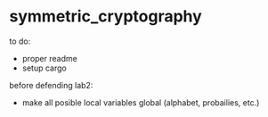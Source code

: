 # symmetric_cryptography
to do: 
- proper readme 
- setup cargo

before defending lab2:
- make all posible local variables global (alphabet, probailies, etc.)